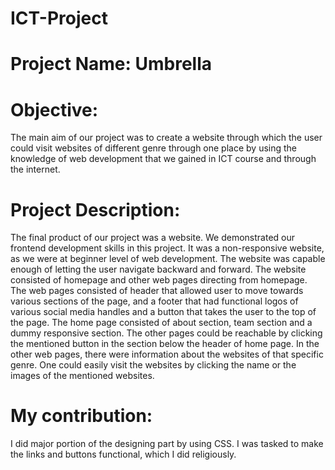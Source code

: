# ICT-Project
# Project Name: Umbrella
# Objective:
The main aim of our project was to create a website through which the user could visit websites of different genre through one place by using the knowledge of web development that we gained in ICT course and through the internet.
# Project Description:
The final product of our project was a website. We demonstrated our frontend development skills in this project. It was a non-responsive website, as we were at beginner level of web development. The website was capable enough of letting the user navigate backward and forward. The website consisted of homepage and other web pages directing from homepage. The web pages consisted of header that allowed user to move towards various sections of the page, and a footer that had functional logos of various social media handles and a button that takes the user to the top of the page. The home page consisted of about section, team section and a dummy responsive section. The other pages could be reachable by clicking the mentioned button in the section below the header of home page. In the other web pages, there were information about the websites of that specific genre. One could easily visit  the websites by clicking the name or the images of the mentioned websites.
# My contribution:
I did major portion of the designing part by using CSS. I was tasked to make the links and buttons functional, which I did religiously.
